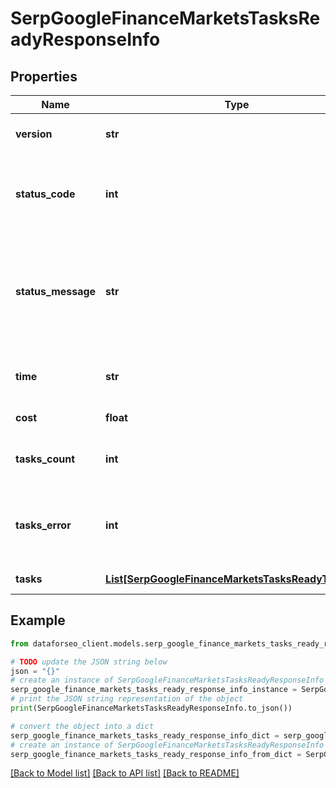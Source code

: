 # SerpGoogleFinanceMarketsTasksReadyResponseInfo


## Properties

Name | Type | Description | Notes
------------ | ------------- | ------------- | -------------
**version** | **str** | the current version of the API | [optional] 
**status_code** | **int** | general status code you can find the full list of the response codes here | [optional] 
**status_message** | **str** | general informational message you can find the full list of general informational messages here | [optional] 
**time** | **str** | total execution time, seconds | [optional] 
**cost** | **float** | total tasks cost, USD | [optional] 
**tasks_count** | **int** | the number of tasks in the tasks array | [optional] 
**tasks_error** | **int** | the number of tasks in the tasks array returned with an error | [optional] 
**tasks** | [**List[SerpGoogleFinanceMarketsTasksReadyTaskInfo]**](SerpGoogleFinanceMarketsTasksReadyTaskInfo.md) | array of tasks | [optional] 

## Example

```python
from dataforseo_client.models.serp_google_finance_markets_tasks_ready_response_info import SerpGoogleFinanceMarketsTasksReadyResponseInfo

# TODO update the JSON string below
json = "{}"
# create an instance of SerpGoogleFinanceMarketsTasksReadyResponseInfo from a JSON string
serp_google_finance_markets_tasks_ready_response_info_instance = SerpGoogleFinanceMarketsTasksReadyResponseInfo.from_json(json)
# print the JSON string representation of the object
print(SerpGoogleFinanceMarketsTasksReadyResponseInfo.to_json())

# convert the object into a dict
serp_google_finance_markets_tasks_ready_response_info_dict = serp_google_finance_markets_tasks_ready_response_info_instance.to_dict()
# create an instance of SerpGoogleFinanceMarketsTasksReadyResponseInfo from a dict
serp_google_finance_markets_tasks_ready_response_info_from_dict = SerpGoogleFinanceMarketsTasksReadyResponseInfo.from_dict(serp_google_finance_markets_tasks_ready_response_info_dict)
```
[[Back to Model list]](../README.md#documentation-for-models) [[Back to API list]](../README.md#documentation-for-api-endpoints) [[Back to README]](../README.md)


